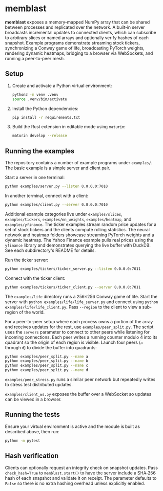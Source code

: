 # memblast

**memblast** exposes a memory-mapped NumPy array that can be shared between
processes and replicated over the network. A built-in server broadcasts
incremental updates to connected clients, which can subscribe to arbitrary
slices or named arrays and optionally verify hashes of each snapshot. Example
programs demonstrate streaming stock tickers, synchronizing a Conway game of
life, broadcasting PyTorch weights, rendering dynamic heatmaps, bridging to a
browser via WebSockets, and running a peer-to-peer mesh.

## Setup

1. Create and activate a Python virtual environment:
   ```bash
   python3 -m venv .venv
   source .venv/bin/activate
   ```
2. Install the Python dependencies:
   ```bash
   pip install -r requirements.txt
   ```
3. Build the Rust extension in editable mode using `maturin`:
   ```bash
   maturin develop --release
   ```

## Running the examples

The repository contains a number of example programs under `examples/`. The
basic example is a simple server and client pair.

Start a server in one terminal:
```bash
python examples/server.py --listen 0.0.0.0:7010
```

In another terminal, connect with a client:
```bash
python examples/client.py --server 0.0.0.0:7010
```

Additional example categories live under `examples/slices`, `examples/tickers`,
`examples/nn_weights`, `examples/heatmap`, and `examples/yfinance`. The ticker
examples stream random price updates for a set of stock tickers and the clients
compute rolling statistics. The neural network and heatmap folders showcase
streaming PyTorch weights and a dynamic heatmap. The Yahoo Finance example pulls
real prices using the `yfinance` library and demonstrates querying the live
buffer with DuckDB. See each subdirectory's README for details.

Run the ticker server:
```bash
python examples/tickers/ticker_server.py --listen 0.0.0.0:7011
```

Connect with the ticker client:
```bash
python examples/tickers/ticker_client.py --server 0.0.0.0:7011
```

The `examples/life` directory runs a 256×256 Conway game of life. Start the server
with `python examples/life/life_server.py` and connect using
`python examples/life/life_client.py`. Pass `--region` to the client to view a
sub-region of the world.

For a peer-to-peer setup where each process owns a portion of the array and
receives updates for the rest, use `examples/peer_split.py`. The script uses the
`servers` parameter to connect to other peers while listening for incoming
connections. Each peer writes a running counter modulo 4 into its quadrant so
the origin of each region is visible. Launch four peers (`a` through `d`) to
divide the buffer into quadrants:

```bash
python examples/peer_split.py --name a
python examples/peer_split.py --name b
python examples/peer_split.py --name c
python examples/peer_split.py --name d
```

`examples/peer_stress.py` runs a similar peer network but repeatedly writes to
stress test distributed updates.

`examples/client_ws.py` exposes the buffer over a WebSocket so updates can be
viewed in a browser.

## Running the tests

Ensure your virtual environment is active and the module is built as described
above, then run:
```bash
python -m pytest
```

## Hash verification

Clients can optionally request an integrity check on snapshot updates. Pass
`check_hash=True` to `memblast.start()` to have the server include a SHA‑256
hash of each snapshot and validate it on receipt. The parameter defaults to
`False` so there is no extra hashing overhead unless explicitly enabled.

